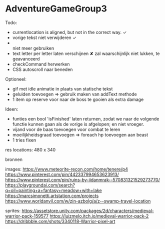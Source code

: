 # AdventureGameGroup3

Todo: 
- currentlocation is aligned, but not in the correct way. ✓
- vorige tekst niet verwijderen ✓
- <br> niet meer gebruiken
- text letter per letter laten verschijnen ✘ zal waarschijnlijk niet lukken, te geavanceerd
- checkCommand herwerken 
- CSS autoscroll naar beneden

Optioneel:
- gif met idle animatie in plaats van statische tekst
- geluiden toevoegen => gebruik maken van addText methode
- 1 item op reserve voor naar de boss te gooien als extra damage

Ideen:
- funties een bool 'isFinished' laten returnen, zodat we naar de volgende functie kunnen gaan als de vorige is afgelopen; en niet vroeger. 
- vijand voor de baas toevoegen voor combat te leren
- moeilijkheidsgraad toevoegen => foreach hp toevoegen aan beast
- 1 tries fixen


res locations: 480 x 340

bronnen

images:
https://www.meteorite-recon.com/home/tenere/p4
https://www.pinterest.com/pin/442337994653623913/
https://www.pinterest.com/pin/ruins-by-iidanmrak--570831321529273770/
https://playgroundai.com/search?q=oil+painting+a+fantasy+meadow+with+lake
https://marcsimonetti.artstation.com/projects
https://www.worldanvil.com/w/zin-azbolg/a/z--swamp-travel-location

sprites: 
https://assetstore.unity.com/packages/2d/characters/medieval-warrior-pack-159577
https://luizmelo.itch.io/medieval-warrior-pack-2
https://dribbble.com/shots/3340118-Warrior-pixel-art